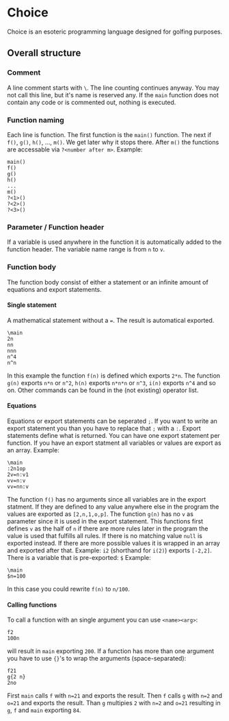 # Choice
Choice is an esoteric programming language designed for golfing purposes.

## Overall structure
### Comment
A line comment starts with `\`. The line counting continues anyway. You may not call this line, but it's name is reserved any. If the `main` function does not contain any code or is commented out, nothing is executed.
### Function naming
Each line is function. The first function is the `main()` function. The next if `f()`, `g()`, `h()`, ..., `m()`. We get later why it stops there. After `m()` the functions are accessable via `?<number after m>`. Example:
```
main()
f()
g()
h()
...
m()
?<1>()
?<2>()
?<3>()
```
### Parameter / Function header
If a variable is used anywhere in the function it is automatically added to the function header. The variable name range is from `n` to `v`. 
### Function body
The function body consist of either a statement or an infinite amount of equations and export statements.
#### Single statement
A mathematical statement without a `=`. The result is automatical exported.
```
\main
2n
nn
nnn
n^4
n^n
```
In this example the function `f(n)` is defined which exports `2*n`. The function `g(n)` exports `n*n` or `n^2`, `h(n)` exports `n*n*n` or `n^3`, `i(n)` exports `n^4` and so on.
Other commands can be found in the (not existing) operator list.
#### Equations
Equations or export statements can be seperated `;`. If you want to write an export statement you than you have to replace that `;` with a `:`.
Export statements define what is returned. You can have one export statement per function. If you have an export statment all variables or values are export as an array. Example:
```
\main
:2n1op
2v=n:v1
vv=n:v
vv=nn:v
```
The function `f()` has no arguments since all variables are in the export statment. If they are defined to any value anywhere else in the program the values are exported as `[2,n,1,o,p]`. The function `g(n)` has no `v` as parameter since it is used in the export statement. This functions first defines `v` as the half of `n` if there are more rules later in the program the value is used that fulfills all rules. If there is no matching value `null` is exported instead. If there are more possible values it is wrapped in an array and exported after that. Example: `i2` (shorthand for `i(2)`) exports `[-2,2]`. There is a variable that is pre-exported: `$`
Example: 
```
\main
$n=100
```
In this case you could rewrite `f(n)` to `n/100`.
#### Calling functions
To call a function with an single argument you can use `<name><arg>`:
```
f2
100n
```
will result in `main` exporting `200`.
If a function has more than one argument you have to use `{}`'s to wrap the arguments (space-separated):
```
f21
g{2 n}
2no
```
First `main` calls `f` with `n=21` and exports the result. Then `f` calls `g` with `n=2` and `o=21` and exports the result. Than `g` multipies `2` with `n=2` and `o=21` resulting in `g`, `f` and `main` exporting `84`.
